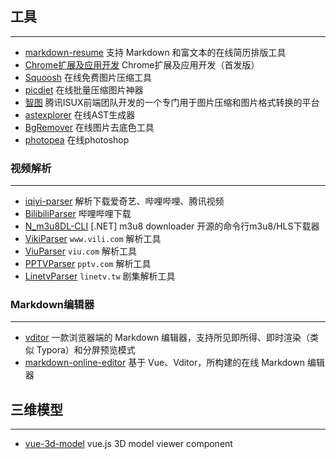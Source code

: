 ## 工具
------

* [markdown-resume](https://github.com/mdnice/markdown-resume) 支持 Markdown 和富文本的在线简历排版工具
* [Chrome扩展及应用开发](https://www.ituring.com.cn/book/1421) Chrome扩展及应用开发（首发版）
* [Squoosh](https://squoosh.app/) 在线免费图片压缩工具
* [picdiet](https://www.picdiet.com/zh-cn) 在线批量压缩图片神器
* [智图](https://zhitu.isux.us/) 腾讯ISUX前端团队开发的一个专门用于图片压缩和图片格式转换的平台
* [astexplorer](https://github.com/fkling/astexplorer) 在线AST生成器
* [BgRemover](http://www.aigei.com/bgremover) 在线图片去底色工具
* [photopea](https://www.photopea.com/) 在线photoshop

### 视频解析
------

* [iqiyi-parser](https://github.com/ZSAIm/iqiyi-parser) 解析下载爱奇艺、哔哩哔哩、腾讯视频
* [BilibiliParser](https://github.com/nilaoda/BilibiliParser) 哔哩哔哩下载
* [N_m3u8DL-CLI](https://github.com/nilaoda/N_m3u8DL-CLI) [.NET] m3u8 downloader 开源的命令行m3u8/HLS下载器
* [VikiParser](https://github.com/nilaoda/VikiParser) `www.vili.com` 解析工具
* [ViuParser](https://github.com/nilaoda/ViuParser) `viu.com` 解析工具
* [PPTVParser](https://github.com/nilaoda/PPTVParser) `pptv.com` 解析工具
* [LinetvParser](https://github.com/nilaoda/LinetvParser) `linetv.tw` 剧集解析工具

### Markdown编辑器
------

* [vditor](https://github.com/Vanessa219/vditor) 一款浏览器端的 Markdown 编辑器，支持所见即所得、即时渲染（类似 Typora）和分屏预览模式
* [markdown-online-editor](https://github.com/nicejade/markdown-online-editor) 基于 Vue、Vditor，所构建的在线 Markdown 编辑器

## 三维模型
------

* [vue-3d-model](https://github.com/hujiulong/vue-3d-model) vue.js 3D model viewer component 
